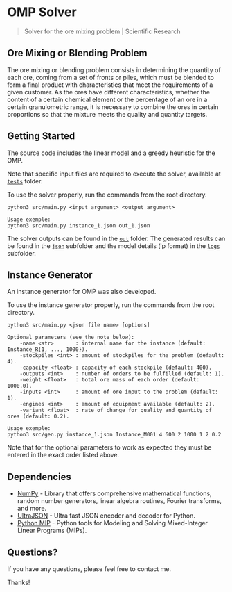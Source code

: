 # OMP Solver
> Solver for the ore mixing problem | Scientific Research

## Ore Mixing or Blending Problem

The ore mixing or blending problem consists in determining the quantity of each ore, coming from a set of fronts or piles, which must be blended to form a final product with characteristics that meet the requirements of a given customer. As the ores have different characteristics, whether the content of a certain chemical element or the percentage of an ore in a certain granulometric range, it is necessary to combine the ores in certain proportions so that the mixture meets the quality and quantity targets.

## Getting Started

The source code includes the linear model and a greedy heuristic for the OMP.

Note that specific input files are required to execute the solver, available at <a href="https://github.com/gabriaraujo/omp/tree/master/tests" target="_blank"> `tests`</a> folder.

To use the solver properly, run the commands from the root directory.

    python3 src/main.py <input argument> <output argument>

    Usage exemple:
    python3 src/main.py instance_1.json out_1.json

The solver outputs can be found in the <a href="https://github.com/gabriaraujo/omp/tree/master/out" target="_blank">`out`</a> folder. The generated results can be found in the <a href="https://github.com/gabriaraujo/omp/tree/master/out/json" target="_blank">`json`</a> subfolder and the model details (lp format) in the <a href="https://github.com/gabriaraujo/omp/tree/master/out/logs" target="_blank">`logs`</a> subfolder. 

## Instance Generator
An instance generator for OMP was also developed.

To use the instance generator properly, run the commands from the root directory.

    python3 src/main.py <json file name> [options]

    Optional parameters (see the note below):
        -name <str>       : internal name for the instance (default: Instance_R{1, ..., 1000}).
        -stockpiles <int> : amount of stockpiles for the problem (default: 4).
        -capacity <float> : capacity of each stockpile (default: 400).
        -outputs <int>    : number of orders to be fulfilled (default: 1).
        -weight <float>   : total ore mass of each order (default: 1000.0).
        -inputs <int>     : amount of ore input to the problem (default: 1).
        -engines <int>    : amount of equipment available (default: 2).
        -variant <float>  : rate of change for quality and quantity of ores (default: 0.2).

    Usage exemple:    	
    python3 src/gen.py instance_1.json Instance_M001 4 600 2 1000 1 2 0.2

Note that for the optional parameters to work as expected they must be entered in the exact order listed above.

## Dependencies
- <a href="https://numpy.org" target= "_blank">NumPy</a> - Library that offers comprehensive mathematical functions, random number generators, linear algebra routines, Fourier transforms, and more.
- <a href="https://pypi.org/project/ujson/" target= "_blank">UltraJSON</a> - Ultra fast JSON encoder and decoder for Python.
- <a href="https://pypi.org/project/mip/" target= "_blank">Python MIP</a> - Python tools for Modeling and Solving Mixed-Integer Linear Programs (MIPs).

## Questions?
If you have any questions, please feel free to contact me.

Thanks!
